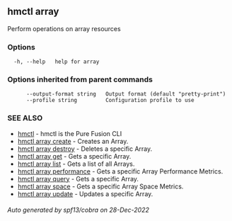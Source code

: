## hmctl array

Perform operations on array resources

### Options

```
  -h, --help   help for array
```

### Options inherited from parent commands

```
      --output-format string   Output format (default "pretty-print")
      --profile string         Configuration profile to use
```

### SEE ALSO

* [hmctl](hmctl.md)	 - hmctl is the Pure Fusion CLI
* [hmctl array create](hmctl_array_create.md)	 - Creates an Array.
* [hmctl array destroy](hmctl_array_destroy.md)	 - Deletes a specific Array.
* [hmctl array get](hmctl_array_get.md)	 - Gets a specific Array.
* [hmctl array list](hmctl_array_list.md)	 - Gets a list of all Arrays.
* [hmctl array performance](hmctl_array_performance.md)	 - Gets a specific Array Performance Metrics.
* [hmctl array query](hmctl_array_query.md)	 - Gets a specific Array.
* [hmctl array space](hmctl_array_space.md)	 - Gets a specific Array Space Metrics.
* [hmctl array update](hmctl_array_update.md)	 - Updates a specific Array.

###### Auto generated by spf13/cobra on 28-Dec-2022
